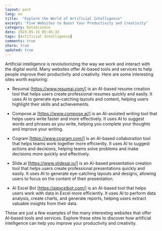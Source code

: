 ```yaml
---
layout: post
lang: en
title:  "Explore the World of Artificial Intelligence"
excerpt: "Five Websites to Boost Your Productivity and Creativity"
category: DataScience
date: 2023-05-15 05:45:33
tags: [Artificial Intelligence]
comments: true
share: true
updated: true
---
```

  
Artificial intelligence is revolutionizing the way we work and interact with the digital world. Many websites offer AI-based tools and services to help people improve their productivity and creativity. Here are some interesting sites worth exploring:

* Resumai [https://www.resumai.com/] is an AI-based resume creation tool that helps users create professional resumes quickly and easily. It uses AI to generate eye-catching layouts and content, helping users highlight their skills and achievements.


* Compose.ai [https://www.compose.ai/] is an AI-assisted writing tool that helps users write faster and more effectively. It uses AI to suggest words and phrases as you write, helping you complete your thoughts and improve your writing.



* Cogram [https://www.cogram.com/] is an AI-based collaboration tool that helps teams work together more efficiently. It uses AI to suggest actions and decisions, helping teams solve problems and make decisions more quickly and effectively.

* Slide.ai [https://www.slidesai.io/] is an AI-based presentation creation tool that helps users create professional presentations quickly and easily. It uses AI to generate eye-catching layouts and designs, allowing users to focus on the content of their presentation.

* AI Excel Bot [https://aiexcelbot.com/] is an AI-based tool that helps users work with data in Excel more efficiently. It uses AI to perform data analysis, create charts, and generate reports, helping users extract valuable insights from their data.

These are just a few examples of the many interesting websites that offer AI-based tools and services. Explore these sites to discover how artificial intelligence can help you improve your productivity and creativity.